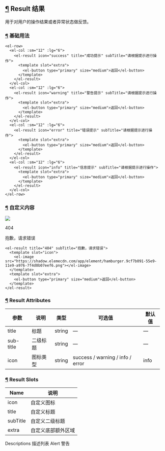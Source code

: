 ## [¶](https://element.eleme.cn/#/zh-CN/component/result#result-jie-guo) Result 结果

用于对用户的操作结果或者异常状态做反馈。

### [¶](https://element.eleme.cn/#/zh-CN/component/result#ji-chu-yong-fa) 基础用法

```
<el-row>
  <el-col :sm="12" :lg="6">
    <el-result icon="success" title="成功提示" subTitle="请根据提示进行操作">
      <template slot="extra">
        <el-button type="primary" size="medium">返回</el-button>
      </template>
    </el-result>
  </el-col>
  <el-col :sm="12" :lg="6">
    <el-result icon="warning" title="警告提示" subTitle="请根据提示进行操作">
      <template slot="extra">
        <el-button type="primary" size="medium">返回</el-button>
      </template>
    </el-result>
  </el-col>
  <el-col :sm="12" :lg="6">
    <el-result icon="error" title="错误提示" subTitle="请根据提示进行操作">
      <template slot="extra">
        <el-button type="primary" size="medium">返回</el-button>
      </template>
    </el-result>
  </el-col>
  <el-col :sm="12" :lg="6">
    <el-result icon="info" title="信息提示" subTitle="请根据提示进行操作">
      <template slot="extra">
        <el-button type="primary" size="medium">返回</el-button>
      </template>
    </el-result>
  </el-col>
</el-row>
```

### [¶](https://element.eleme.cn/#/zh-CN/component/result#zi-ding-yi-nei-rong) 自定义内容

![](https://shadow.elemecdn.com/app/element/hamburger.9cf7b091-55e9-11e9-a976-7f4d0b07eef6.png)

404

抱歉，请求错误

```
<el-result title="404" subTitle="抱歉，请求错误">
  <template slot="icon">
    <el-image src="https://shadow.elemecdn.com/app/element/hamburger.9cf7b091-55e9-11e9-a976-7f4d0b07eef6.png"></el-image>
  </template>
  <template slot="extra">
    <el-button type="primary" size="medium">返回</el-button>
  </template>
</el-result>
```

### [¶](https://element.eleme.cn/#/zh-CN/component/result#result-attributes) Result Attributes

| 参数 | 说明 | 类型 | 可选值 | 默认值 |
| --- | --- | --- | --- | --- |
| title | 标题 | string | — | — |
| sub-title | 二级标题 | string | — | — |
| icon | 图标类型 | string | success / warning / info / error | info |

### [¶](https://element.eleme.cn/#/zh-CN/component/result#result-slots) Result Slots

| Name | 说明 |
| --- | --- |
| icon | 自定义图标 |
| title | 自定义标题 |
| subTitle | 自定义二级标题 |
| extra | 自定义底部额外区域 |

Descriptions 描述列表 Alert 警告